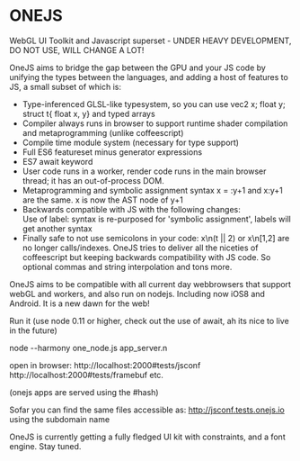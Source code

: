 ONEJS
=====

WebGL UI Toolkit and Javascript superset - UNDER HEAVY DEVELOPMENT, DO NOT USE, WILL CHANGE A LOT!

OneJS aims to bridge the gap between the GPU and your JS code by unifying the types between the languages, and adding a host of features to JS, a small subset of which is:

- Type-inferenced GLSL-like typesystem, so you can use vec2 x; float y; struct t{ float x, y} and typed arrays
- Compiler always runs in browser to support runtime shader compilation and metaprogramming (unlike coffeescript)
- Compile time module system (necessary for type support)
- Full ES6 featureset minus generator expressions
- ES7 await keyword
- User code runs in a worker, render code runs in the main browser thread; it has an out-of-process DOM. 
- Metaprogramming and symbolic assignment syntax x = :y+1 and x:y+1 are the same. x is now the AST node of y+1
- Backwards compatible with JS with the following changes:  
  Use of label: syntax is re-purposed for 'symbolic assignment', labels will get another syntax
- Finally safe to not use semicolons in your code: x\n(t || 2) or x\n[1,2] are no longer calls/indexes. OneJS tries to deliver all the niceties of coffeescript but keeping backwards compatibility with JS code. So optional commas and string interpolation and tons more.

OneJS aims to be compatible with all current day webbrowsers that support webGL and workers, and also run on nodejs.
Including now iOS8 and Android. It is a new dawn for the web!

Run it (use node 0.11 or higher, check out the use of await, ah its nice to live in the future)

node --harmony one_node.js app_server.n

open in browser:
http://localhost:2000#tests/jsconf
http://localhost:2000#tests/framebuf
etc.

(onejs apps are served using the #hash)

Sofar you can find the same files accessible as: http://jsconf.tests.onejs.io using the subdomain name

OneJS is currently getting a fully fledged UI kit with constraints, and a font engine. Stay tuned.
